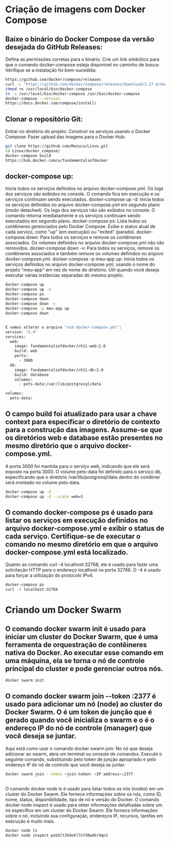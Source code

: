 # Criação de imagens com Docker Compose

## Baixe o binário do Docker Compose da versão desejada do GitHub Releases:
Defina as permissões corretas para o binário.
Crie um link simbólico para que o comando docker-compose esteja disponível no caminho de busca:
Verifique se a instalação foi bem-sucedida:
```sh
https://github.com/docker/compose/releases
curl -L "https://github.com/docker/compose/releases/download/1.27.4/docker-compose-$(uname -s)-$(uname -m)" -o /usr/local/bin/docker-compose
chmod +x /usr/local/bin/docker-compose
ln -s /usr/local/bin/docker-compose /usr/bin/docker-compose
docker-compose --version
https://docs.docker.com/compose/install/
```

## Clonar o repositório Git:
Entrar no diretório do projeto:
Construir os serviços usando o Docker Compose:
Fazer upload das imagens para o Docker Hub:
```sh
git clone https://github.com/Mazuco/Linux.git
cd Linux/docker_compose/
docker-compose build
https://hub.docker.com/u/fundamentalsofdocker
```

## docker-compose up:
Inicia todos os serviços definidos no arquivo docker-compose.yml.
Os logs dos serviços são exibidos no console.
O comando fica em execução e os serviços continuam sendo executados.
docker-compose up -d:
Inicia todos os serviços definidos no arquivo docker-compose.yml em segundo plano (modo detached).
Os logs dos serviços não são exibidos no console.
O comando retorna imediatamente e os serviços continuam sendo executados em segundo plano.
docker-compose ps:
Lista todos os contêineres gerenciados pelo Docker Compose.
Exibe o status atual de cada serviço, como "up" (em execução) ou "exited" (parado).
docker-compose down:
Para todos os serviços e remove os contêineres associados.
Os volumes definidos no arquivo docker-compose.yml não são removidos.
docker-compose down -v:
Para todos os serviços, remove os contêineres associados e também remove os volumes definidos no arquivo docker-compose.yml.
docker-compose -p meu-app up:
Inicia todos os serviços definidos no arquivo docker-compose.yml, usando o nome do projeto "meu-app" em vez do nome do diretório.
Útil quando você deseja executar várias instâncias separadas do mesmo projeto.
```sh
docker-compose up
docker-compose up -d
docker-compose ps
docker-compose down
docker-compose down -v
docker-compose -p meu-app up
docker-compose down
```

##
```sh
E vamos alterar o arquivo "vim docker-compose.yml":
version: "2.4"
services:
  web:
    image: fundamentalsofdocker/ch11-web:2.0
    build: web
    ports:
      - 3000
  db:
    image: fundamentalsofdocker/ch11-db:2.0
    build: database
    volumes:
      - pets-data:/var/lib/postgresql/data

volumes:
  pets-data:
```

## O campo build foi atualizado para usar a chave context para especificar o diretório de contexto para a construção das imagens. Assume-se que os diretórios web e database estão presentes no mesmo diretório que o arquivo docker-compose.yml.
A porta 3000 foi mantida para o serviço web, indicando que ele será exposto na porta 3000.
O volume pets-data foi definido para o serviço db, especificando que o diretório /var/lib/postgresql/data dentro do contêiner será montado no volume pets-data.
```sh
docker-compose up -d
docker-compose up -d --scale web=3
```

## O comando docker-compose ps é usado para listar os serviços em execução definidos no arquivo docker-compose.yml e exibir o status de cada serviço. Certifique-se de executar o comando no mesmo diretório em que o arquivo docker-compose.yml está localizado.
Quanto ao comando curl -4 localhost:32768, ele é usado para fazer uma solicitação HTTP para o endereço localhost na porta 32768. O -4 é usado para forçar a utilização do protocolo IPv4.
```sh
docker-compose ps
curl -4 localhost:32768
```

# Criando um Docker Swarm

## O comando docker swarm init é usado para iniciar um cluster do Docker Swarm, que é uma ferramenta de orquestração de contêineres nativa do Docker. Ao executar esse comando em uma máquina, ela se torna o nó de controle principal do cluster e pode gerenciar outros nós.
```sh
docker swarm init
```

## O comando docker swarm join --token <join-token> <IP address>:2377 é usado para adicionar um nó (node) ao cluster do Docker Swarm. O <join-token> é um token de junção que é gerado quando você inicializa o swarm e o <IP address> é o endereço IP do nó de controle (manager) que você deseja se juntar.
Aqui está como usar o comando docker swarm join:
No nó que deseja adicionar ao swarm, abra um terminal ou console de comandos.
Execute o seguinte comando, substituindo <join-token> pelo token de junção apropriado e <IP address> pelo endereço IP do nó de controle que você deseja se juntar:
```sh
docker swarm join --token <join-token> <IP address>:2377
```

## 
O comando docker node ls é usado para listar todos os nós (nodes) em um cluster do Docker Swarm. Ele fornece informações sobre os nós, como ID, nome, status, disponibilidade, tipo de nó e versão do Docker.
O comando docker node inspect <node-id> é usado para obter informações detalhadas sobre um nó específico em um cluster do Docker Swarm. Ele fornece informações sobre o nó, incluindo sua configuração, endereços IP, recursos, tarefas em execução e muito mais.
```sh
docker node ls
docker node inspect pxb5lt3k8okl7n730wdkr9qn2
```

